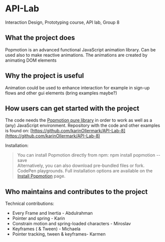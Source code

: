 # API-Lab
Interaction Design, Prototyping course, API lab, Group 8

## What the project does
Popmotion is an advanced functional JavaScript animation library. Can be used also to make reactive animations. 
The animations are created by animating DOM elements


## Why the project is useful
Animation could be used to enhance interaction for example in sign-up flows and other gui elements (bring examples maybe?)


## How users can get started with the project
The code needs the [Popmotion pure library](https://popmotion.io/learn/install/) in order to work as well as a (any) JavaScript environment.
Repository with the code and other examples is found on: [https://github.com/karinOllermark/API-Lab-8](https://github.com/karinOllermark/API-Lab-8)

Installation:
> You can install Popmotion directly from npm: npm install popmotion --save  
> Alternatively, you can also download pre-bundled files or fork. CodePen playgrounds. Full installation options are available on the [Install Popmotion](https://popmotion.io/learn/install/) page.



## Who maintains and contributes to the project
Technical contributions: 
* Every Frame and Inertia - Abdulrahman
* Pointer and spring - Karin
* Constrain motion and spring-loaded characters - Miroslav
* Keyframes ( & Tween)  - Michaela
* Pointer tracking, tween & keyframes- Karmen
